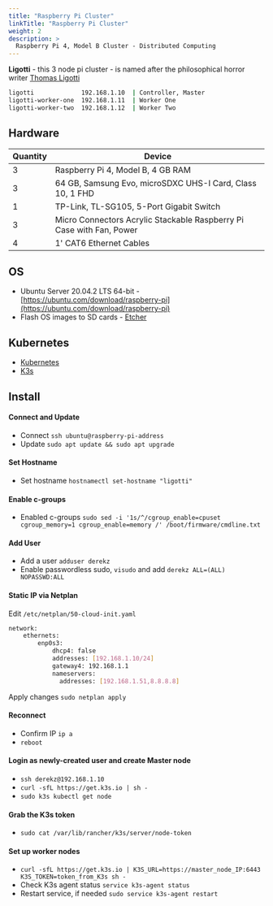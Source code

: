 ```yaml
---
title: "Raspberry Pi Cluster"
linkTitle: "Raspberry Pi Cluster"
weight: 2
description: >
  Raspberry Pi 4, Model B Cluster - Distributed Computing
---
```


**Ligotti** - this 3 node pi cluster - is named after the philosophical horror writer [Thomas Ligotti](https://en.wikipedia.org/wiki/Thomas_Ligotti)

```bash
ligotti             192.168.1.10  | Controller, Master 
ligotti-worker-one  192.168.1.11  | Worker One
ligotti-worker-two  192.168.1.12  | Worker Two
```

## Hardware

| Quantity | Device |
|----------|--------|
| 3        | Raspberry Pi 4, Model B, 4 GB RAM |
| 3        | 64 GB, Samsung Evo, microSDXC UHS-I Card, Class 10, 1 FHD |
| 1        | TP-Link, TL-SG105, 5-Port Gigabit Switch |
| 3        | Micro Connectors Acrylic Stackable Raspberry Pi Case with Fan, Power |
| 4        | 1' CAT6 Ethernet Cables |

## OS

- Ubuntu Server 20.04.2 LTS 64-bit - [https://ubuntu.com/download/raspberry-pi](https://ubuntu.com/download/raspberry-pi)
- Flash OS images to SD cards - [Etcher](https://github.com/balena-io/etcher)

## Kubernetes

- [Kubernetes](https://kubernetes.io/docs/concepts/overview/what-is-kubernetes/)
- [K3s](https://github.com/k3s-io/k3s)

## Install

#### Connect and Update
- Connect `ssh ubuntu@raspberry-pi-address`
- Update `sudo apt update && sudo apt upgrade`

#### Set Hostname
- Set hostname `hostnamectl set-hostname "ligotti"`

#### Enable c-groups
- Enabled c-groups `sudo sed -i '1s/^/cgroup_enable=cpuset cgroup_memory=1 cgroup_enable=memory /' /boot/firmware/cmdline.txt`

#### Add User
- Add a user `adduser derekz`
- Enable passwordless sudo, `visudo` and add `derekz ALL=(ALL) NOPASSWD:ALL`

#### Static IP via Netplan
Edit `/etc/netplan/50-cloud-init.yaml`
```bash
network:
    ethernets:
        enp0s3:
            dhcp4: false
            addresses: [192.168.1.10/24]
            gateway4: 192.168.1.1
            nameservers:
              addresses: [192.168.1.51,8.8.8.8]
```
Apply changes `sudo netplan apply`

#### Reconnect
- Confirm IP `ip a`
- `reboot`

#### Login as newly-created user and create Master node
- `ssh derekz@192.168.1.10`
- `curl -sfL https://get.k3s.io | sh -`
- `sudo k3s kubectl get node`

#### Grab the K3s token
- `sudo cat /var/lib/rancher/k3s/server/node-token`

#### Set up worker nodes
- `curl -sfL https://get.k3s.io | K3S_URL=https://master_node_IP:6443 K3S_TOKEN=token_from_K3s sh -`
- Check K3s agent status `service k3s-agent status`
- Restart service, if needed `sudo service k3s-agent restart`
